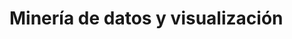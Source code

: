 # Minería de datos y visualización
<!---
Materiales para el taller celebrado el *25 de marzo de 2021* dentro de las actividades del *Datathon 2021: Retos en un mundo postCOVID* organizado por la *Cátedra de Transparencia y Gestión de Datos* de la Universitat Politècnica de València. 

El objetivo de este taller es introducir los conceptos de analítica de datos, visualización y aprendizaje automático desde cero.

Materiales:
* Transparencias de la presentación en formato PDF
* [notebooks](https://github.com/d-tomas/workshops/blob/main/20210217/notebooks/): cuadernos de Jupyter con el código de las distintas demostraciones
  * Introducción a Colab
  * Estadísticas descriptivas
  * Visualización
  * Aprendizaje automático
* [datasets](https://github.com/d-tomas/workshops/blob/main/20210217/datasets/): datos de ejemplo utilizados en los cuadernos
--->
